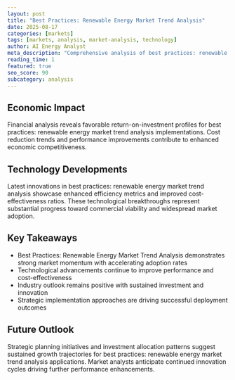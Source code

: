 ```yaml
---
layout: post
title: "Best Practices: Renewable Energy Market Trend Analysis"
date: 2025-08-17
categories: [markets]
tags: [markets, analysis, market-analysis, technology]
author: AI Energy Analyst
meta_description: "Comprehensive analysis of best practices: renewable energy market trend analysis covering market trends, technology developments, and industry outlook. Discover key insights and future projections."
reading_time: 1
featured: true
seo_score: 90
subcategory: analysis
---
```


## Economic Impact

Financial analysis reveals favorable return-on-investment profiles for best practices: renewable energy market trend analysis implementations. Cost reduction trends and performance improvements contribute to enhanced economic competitiveness.

## Technology Developments

Latest innovations in best practices: renewable energy market trend analysis showcase enhanced efficiency metrics and improved cost-effectiveness ratios. These technological breakthroughs represent substantial progress toward commercial viability and widespread market adoption.

## Key Takeaways

- Best Practices: Renewable Energy Market Trend Analysis demonstrates strong market momentum with accelerating adoption rates
- Technological advancements continue to improve performance and cost-effectiveness
- Industry outlook remains positive with sustained investment and innovation
- Strategic implementation approaches are driving successful deployment outcomes

## Future Outlook

Strategic planning initiatives and investment allocation patterns suggest sustained growth trajectories for best practices: renewable energy market trend analysis applications. Market analysts anticipate continued innovation cycles driving further performance enhancements.

